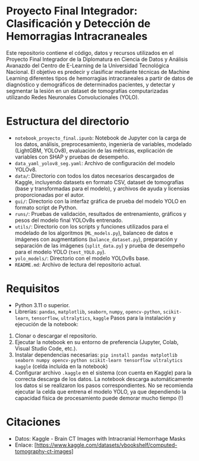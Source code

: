 # Proyecto Final Integrador: Clasificación y Detección de Hemorragias Intracraneales
Este repositorio contiene el código, datos y recursos utilizados en el Proyecto Final Integrador de la Diplomatura en Ciencia de Datos y Análisis Avanazdo del Centro de E-Learning
de la Universidad Tecnológica Nacional. El objetivo es predecir y clasificar mediante técnicas de Machine Learning diferentes tipos de hemorragias intracraneales a partir de datos
de diagnóstico y demográficos de determinados pacientes, y detectar y segmentar la lesión en un dataset de tomografías computarizadas utilizando Redes Neuronales Convolucionales
(YOLO).

# Estructura del directorio
* `notebook_proyecto_final.ipunb`: Notebook de Jupyter con la carga de los datos, análisis, preprocesamiento, ingeniería de variables, modelado (LightGBM, YOLOv8), evaluación de las métricas, explicación de variables con SHAP y pruebas de desempeño.
*  `data_yaml_yolov8_seg.yaml`: Archivo de configuración del modelo YOLOv8.
* `data/`: Directorio con todos los datos necesarios descargados de Kaggle, incluyendo datasets en formato CSV, dataset de tomografías (base y transformadas para el modelo), y archivos de ayuda y licensias proporcionadas por el autor.
* `gui/`: Directorio con la interfaz gráfica de prueba del modelo YOLO en formato script de Python.
* `runs/`: Pruebas de validación, resultados de entrenamiento, gráficos y pesos del modelo final YOLOv8s entrenado.
* `utils/`: Directorio con los scripts y funciones utilizados para el modelado de los algoritmos (`ML_models.py`), balanceo de datos e imágenes con augmentations (`balance_dataset.py`), preparación y separación de las imágenes (`split_data.py`) y prueba de desempeño para el modelo YOLO (`test_YOLO.py`).
* `yolo_models/`: Directorio con el modelo YOLOv8s base.
* `README.md`: Archivo de lectura del repositorio actual.

# Requisitos
* Python 3.11 o superior.
* Librerías: `pandas`, `matplotlib`, `seaborn`, `numpy`, `opencv-python`, `scikit-learn`, `tensorflow`, `ultralytics`, `kaggle`
Pasos para la instalación y ejecución de la notebook:
1. Clonar o descargar el repositorio.
2. Ejecutar la notebook en su entorno de preferencia (Jupyter, Colab, Visual Studio Code, etc.).
3. Instalar dependencias necesarias: `pip install pandas matplotlib seaborn numpy opencv-python scikit-learn tensorflow ultralytics kaggle` (celda incluída en la notebook)
4. Configurar archivo `.kaggle` en el sistema (con cuenta en Kaggle) para la correcta descarga de los datos.
La notebook descarga automáticamente los datos si se realizaron los pasos correspondientes.
No se recomienda ejecutar la celda que entrena el modelo YOLO, ya que dependiendo la capacidad física de procesamiento puede demorar mucho tiempo (!)

# Citaciones
* Datos: Kaggle - Brain CT Images with Intracranial Hemorrhage Masks
* Enlace: [https://www.kaggle.com/datasets/vbookshelf/computed-tomography-ct-images]
